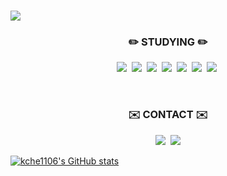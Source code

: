 ###
<img src="https://capsule-render.vercel.app/api?type=shark&color=e0c2e0&height=150&section=header&text=Kim%20%20Chae%20%20Eun&fontSize=55&fontColor=322b0c" />

<br>

<h3 align = "center"> ✏️ STUDYING ✏️ </h3>
<p align = "center">
            <img src="https://img.shields.io/badge/C++-00599C?style=flat-square&logo=C%2B%2B&logoColor=white"/></a>&nbsp            
            <img src="https://img.shields.io/badge/JavaScript-F7DF1E?style=flat-square&logo=JavaScript&logoColor=white"/></a>&nbsp   
            <img src="https://img.shields.io/badge/Node.js-339933?style=flat-square&logo=Node.js&logoColor=white"/></a>&nbsp
            <img src="https://img.shields.io/badge/Spring-6DB33F?style=flat-square&logo=Spring&logoColor=white"/></a>&nbsp
            <img src="https://img.shields.io/badge/MySQL-4479A1?style=flat-square&logo=MySQL&logoColor=white"/></a>&nbsp
            <img src="https://img.shields.io/badge/Android-3DDC84?style=flat-square&logo=Android&logoColor=white"/></a>&nbsp
            <img src="https://img.shields.io/badge/iOS-000000?style=flat-square&logo=iOS&logoColor=white"/></a>&nbsp
</p>

<br>

<h3 align = "center"> ✉️ CONTACT ✉️ </h3>
<p align = "center">
            <a href="mailto:kche011106@gmail.com">
            <img src="https://img.shields.io/badge/Gmail-EA4335?style=flat-square&logo=Gmail&logoColor=white"/></a>&nbsp           
            <a href="https://blog.naver.com/ol_llob">
            <img src="https://img.shields.io/badge/-Blog-green">                     
</p>
            
[![kche1106's GitHub stats](https://github-readme-stats.vercel.app/api?username=kche1106)](https://github.com/anuraghazra/github-readme-stats)
           

<!--
**kche1106/kche1106** is a ✨ _special_ ✨ repository because its `README.md` (this file) appears on your GitHub profile.

Here are some ideas to get you started:

- 🔭 I’m currently working on ...
- 🌱 I’m currently learning ...
- 👯 I’m looking to collaborate on ...
- 🤔 I’m looking for help with ...
- 💬 Ask me about ...
- 📫 How to reach me: ...
- 😄 Pronouns: ...
- ⚡ Fun fact: ...
-->
